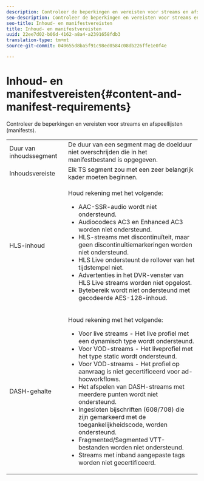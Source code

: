 ```yaml
---
description: Controleer de beperkingen en vereisten voor streams en afspeellijsten (manifests).
seo-description: Controleer de beperkingen en vereisten voor streams en afspeellijsten (manifests).
seo-title: Inhoud- en manifestvereisten
title: Inhoud- en manifestvereisten
uuid: 22ee7d02-b06d-4162-a8a4-a2391658fdb3
translation-type: tm+mt
source-git-commit: 040655d8ba5f91c98ed0584c08db226ffe1e0f4e

---
```



# Inhoud- en manifestvereisten{#content-and-manifest-requirements}

Controleer de beperkingen en vereisten voor streams en afspeellijsten (manifests).

<table id="table_D7C38CD3B4D24C3D9A3B55D8CEFE7366"> 
 <tbody> 
  <tr> 
   <td colname="col1"> Duur van inhoudssegment </td> 
   <td colname="col2"> De duur van een segment mag de doelduur niet overschrijden die in het manifestbestand is opgegeven. </td> 
  </tr> 
  <tr> 
   <td colname="col1"> Inhoudsvereiste </td> 
   <td colname="col2"> Elk TS segment zou met een zeer belangrijk kader moeten beginnen. </td> 
  </tr> 
  <tr> 
   <td colname="col1"> HLS-inhoud </td> 
   <td colname="col2"> <p>Houd rekening met het volgende: 
     <ul id="ul_B226605345EA46F69DA1380E16826117"> 
      <li id="li_6564DC0E879544BB8513DD2D1CFBA8DE">AAC-SSR-audio wordt niet ondersteund. </li> 
      <li id="li_B73CAEBE4347406EA4DB25551B444BDA">Audiocodecs AC3 en Enhanced AC3 worden niet ondersteund. </li> 
      <li id="li_5986DD33C0FE485D99D4C00E2E6012CA">HLS-streams met discontinuïteit, maar geen discontinuïtiemarkeringen worden niet ondersteund. </li> 
      <li id="li_FED8686372DF4A39BAABC531BA4EB137">HLS Live ondersteunt de rollover van het tijdstempel niet. </li> 
      <li id="li_565CFBEAD9874BA48F6E25B0893BF131">Advertenties in het DVR-venster van HLS Live streams worden niet opgelost. </li> 
      <li id="li_7D22EA32C94240D79EDDA96D9E72FE8F">Bytebereik wordt niet ondersteund met gecodeerde AES-128-inhoud. </li> 
     </ul></p> </td> 
  </tr> 
  <tr> 
   <td colname="col1"> DASH-gehalte </td> 
   <td colname="col2"> <p>Houd rekening met het volgende: 
     <ul id="ul_9D33C2418F9F49DEAE0E642301726F89"> 
      <li id="li_74C69A21A7BD4831B92F0D57900E1CB1">Voor live streams - Het live profiel met een dynamisch type wordt ondersteund. </li> 
      <li id="li_0C8743DB152047819D23C9F180998AD7">Voor VOD-streams - Het liveprofiel met het type static wordt ondersteund. </li> 
      <li id="li_FBC6828663FB413798A4BDAF0B9831AA">Voor VOD-streams - Het profiel op aanvraag is niet gecertificeerd voor ad-hocworkflows. </li> 
      <li id="li_4393B9B1F6144BDEAE484C879750ED23">Het afspelen van DASH-streams met meerdere punten wordt niet ondersteund. </li> 
      <li id="li_6A2CEC4E974C4D44A45F5503A1A9D8D0">Ingesloten bijschriften (608/708) die zijn gemarkeerd met de toegankelijkheidscode, worden ondersteund. </li> 
      <li id="li_EDE93DF4F3A64A53BA80877F701A8F0D">Fragmented/Segmented VTT-bestanden worden niet ondersteund. </li> 
      <li id="li_8897F73611194030A490A4FF1178364C">Streams met inband aangepaste tags worden niet gecertificeerd. </li> 
     </ul></p> </td> 
  </tr> 
 </tbody> 
</table>

